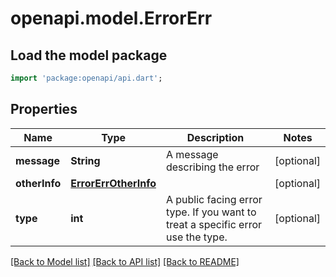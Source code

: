 # openapi.model.ErrorErr

## Load the model package
```dart
import 'package:openapi/api.dart';
```

## Properties
Name | Type | Description | Notes
------------ | ------------- | ------------- | -------------
**message** | **String** | A message describing the error | [optional] 
**otherInfo** | [**ErrorErrOtherInfo**](ErrorErrOtherInfo.md) |  | [optional] 
**type** | **int** | A public facing error type. If you want to treat a specific error use the type. | [optional] 

[[Back to Model list]](../README.md#documentation-for-models) [[Back to API list]](../README.md#documentation-for-api-endpoints) [[Back to README]](../README.md)


